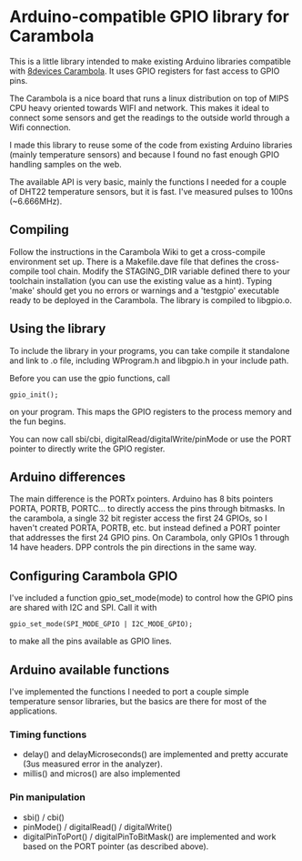 Arduino-compatible GPIO library for Carambola
=============================================

This is a little library intended to make existing Arduino libraries compatible with [8devices Carambola](http://www.8devices.com/product/3/carambola). It uses GPIO registers for fast access to GPIO pins. 

The Carambola is a nice board that runs a linux distribution on top of MIPS CPU heavy oriented towards WIFI and network. This makes it ideal to connect some sensors and get the readings to the outside world through a Wifi connection. 

I made this library to reuse some of the code from existing Arduino libraries (mainly temperature sensors) and because I found no fast enough GPIO handling samples on the web. 

The available API is very basic, mainly the functions I needed for a couple of DHT22 temperature sensors, but it is fast. I've measured pulses to 100ns (~6.666MHz).


Compiling
---------

Follow the instructions in the Carambola Wiki to get a cross-compile environment set up. There is a Makefile.dave file that defines the cross-compile tool chain. Modify the STAGING_DIR variable defined there to your toolchain installation (you can use the existing value as a hint). Typing 'make' should get you no errors or warnings and a 'testgpio' executable ready to be deployed in the Carambola. The library is compiled to libgpio.o.


Using the library
-----------------

To include the library in your programs, you can take compile it standalone and link to .o file, including WProgram.h and libgpio.h in your include path. 

Before you can use the gpio functions, call 

    gpio_init();

on your program. This maps the GPIO registers to the process memory and the fun begins. 

You can now call sbi/cbi, digitalRead/digitalWrite/pinMode or use the PORT pointer to directly write the GPIO register.


Arduino differences 
-------------------

The main difference is the PORTx pointers. Arduino has 8 bits pointers PORTA, PORTB, PORTC... to directly access the pins through bitmasks. In the carambola, a single 32 bit register access the first 24 GPIOs, so I haven't created PORTA, PORTB, etc. but instead defined a PORT pointer that addresses the first 24 GPIO pins. On Carambola, only GPIOs 1 through 14 have headers. DPP controls the pin directions in the same way. 


Configuring Carambola GPIO
--------------------------

I've included a function gpio_set_mode(mode) to control how the GPIO pins are shared with I2C and SPI. Call it with 

    gpio_set_mode(SPI_MODE_GPIO | I2C_MODE_GPIO);

to make all the pins available as GPIO lines.


Arduino available functions
---------------------------

I've implemented the functions I needed to port a couple simple temperature sensor libraries, but the basics are there for most of the applications. 


### Timing functions

* delay() and delayMicroseconds() are implemented and pretty accurate (3us measured error in the analyzer). 
* millis() and micros() are also implemented


### Pin manipulation

* sbi() / cbi() 
* pinMode() / digitalRead() / digitalWrite()
* digitalPinToPort() / digitalPinToBitMask() are implemented and work based on the PORT pointer (as described above).


